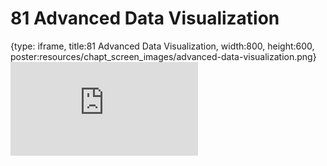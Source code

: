 # 81 Advanced Data Visualization
 
{type: iframe, title:81 Advanced Data Visualization, width:800, height:600, poster:resources/chapt_screen_images/advanced-data-visualization.png}
![](https://datatrail-jhu.github.io/DataTrail_ReOrg/no_toc/advanced-data-visualization.html)
 

 
